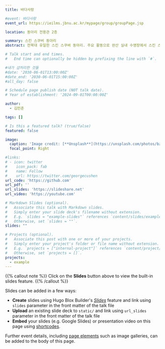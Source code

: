 ```yaml
---
title: 바다사랑

#event: 바다사랑
event_url: https://ieilms.jbnu.ac.kr/mypage/group/groupPage.jsp

location: 동아리 전용관 2층

summary: 스킨 스쿠버 동아리
abstract: 전북대 유일한 스킨 스쿠버 동아리. 주요 활동으로 완산 실내 수영장에서 스킨 스쿠버 연습을 하고, 제주도에서 스쿠버 다이빙 하는 활동이 가장 대표적인 활동입니다.

# Talk start and end times.
#   End time can optionally be hidden by prefixing the line with `#`.

#내가 샵처리한 것들
#date: '2030-06-01T13:00:00Z'
#date_end: '2030-06-01T15:00:00Z'
#all_day: false

# Schedule page publish date (NOT talk date).
# Year of establishment: '2024-09-01T00:00:00Z'

author:
  - 김민준

tags: []

# Is this a featured talk? (true/false)
featured: false

image:
  caption: 'Image credit: [**Unsplash**](https://unsplash.com/photos/bzdhc5b3Bxs)'
  focal_point: Right

#links:
# - icon: twitter
#    icon_pack: fab
#    name: Follow
#    url: https://twitter.com/georgecushen
url_code: 'https://github.com'
url_pdf: ''
url_slides: 'https://slideshare.net'
url_video: 'https://youtube.com'

# Markdown Slides (optional).
#   Associate this talk with Markdown slides.
#   Simply enter your slide deck's filename without extension.
#   E.g. `slides = "example-slides"` references `content/slides/example-slides.md`.
#   Otherwise, set `slides = ""`.
slides: ""

# Projects (optional).
#   Associate this post with one or more of your projects.
#   Simply enter your project's folder or file name without extension.
#   E.g. `projects = ["internal-project"]` references `content/project/deep-learning/index.md`.
#   Otherwise, set `projects = []`.
projects:
  - example
---
```


{{% callout note %}}
Click on the **Slides** button above to view the built-in slides feature.
{{% /callout %}}

Slides can be added in a few ways:

- **Create** slides using Hugo Blox Builder's [_Slides_](https://docs.hugoblox.com/reference/content-types/) feature and link using `slides` parameter in the front matter of the talk file
- **Upload** an existing slide deck to `static/` and link using `url_slides` parameter in the front matter of the talk file
- **Embed** your slides (e.g. Google Slides) or presentation video on this page using [shortcodes](https://docs.hugoblox.com/reference/markdown/).

Further event details, including [page elements](https://docs.hugoblox.com/reference/markdown/) such as image galleries, can be added to the body of this page.
